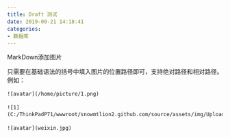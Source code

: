 ```yaml
---
title: Draft 测试
date: 2019-09-21 14:18:41
categories:
- 数据库
---
```


MarkDown添加图片

只需要在基础语法的括号中填入图片的位置路径即可，支持绝对路径和相对路径。
例如：

    ![avatar](/home/picture/1.png)
    
    ![1](C:/ThinkPadP71/wwwroot/snowmtlion2.github.com/source/assets/img/UploadToGithubRepos.png)

    ![avatar](weixin.jpg)



